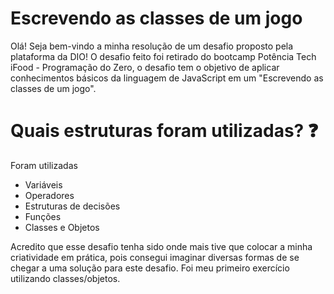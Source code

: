 # Escrevendo as classes de um jogo

Olá! Seja bem-vindo a minha resolução de um desafio proposto pela plataforma da DIO!
O desafio feito foi retirado do bootcamp Potência Tech iFood - Programação do Zero, o desafio tem o objetivo de aplicar conhecimentos básicos da linguagem de JavaScript em um "Escrevendo as classes de um jogo".

# Quais estruturas foram utilizadas? ❓

Foram utilizadas 
- Variáveis
- Operadores
- Estruturas de decisões
- Funções
- Classes e Objetos

Acredito que esse desafio tenha sido onde mais tive que colocar a minha criatividade em prática, pois consegui imaginar diversas formas de se chegar a uma solução para este desafio. Foi meu primeiro exercício utilizando classes/objetos.